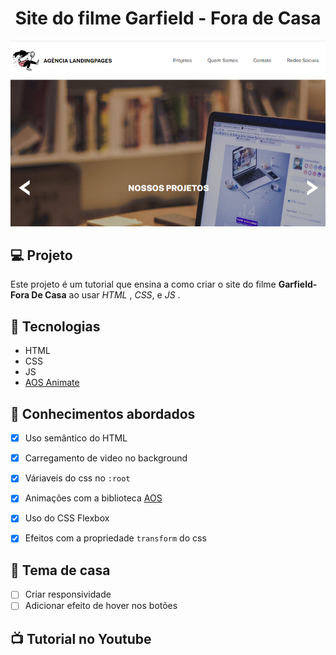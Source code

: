 <h1 align="center">
  Site do filme Garfield - Fora de Casa
</h1>

<p align="center">
 <img src="https://github.com/dodosantosbr/AgenciaLP/blob/main/src/imagens/preview1.png?raw=true">
</p>

## 💻 Projeto
Este projeto é um tutorial que ensina a como criar o site do filme **Garfield-Fora De Casa** ao usar _HTML_ , _CSS_, e _JS_ .

## 🚀 Tecnologias

- HTML
- CSS
- JS
- [AOS Animate](https://michalsnik.github.io/aos/)

## 📔 Conhecimentos abordados

- [x] Uso semântico do HTML
- [x] Carregamento de video no background
- [x] Váriaveis do css no `:root`
- [x] Animações com a biblioteca [AOS](https://michalsnik.github.io/aos/)
- [x] Uso do CSS Flexbox
- [x] Efeitos com a propriedade `transform` do css


## 📝 Tema de casa

- [ ] Criar responsividade
- [ ] Adicionar efeito de hover nos botões

## 📺 Tutorial no Youtube

<a href="https://www.youtube.com/watch?v=6Ok-kUrBGp8" target="_blank">
</a>

